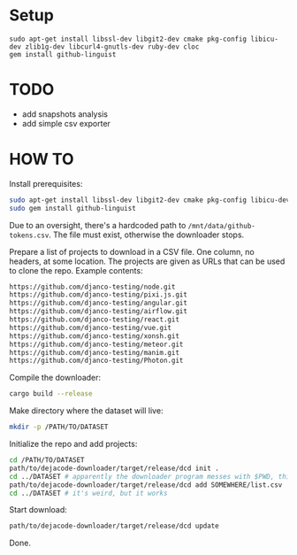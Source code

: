 # Setup

    sudo apt-get install libssl-dev libgit2-dev cmake pkg-config libicu-dev zlib1g-dev libcurl4-gnutls-dev ruby-dev cloc
    gem install github-linguist    

# TODO

- add snapshots analysis
- add simple csv exporter

# HOW TO

Install prerequisites:

```sh
sudo apt-get install libssl-dev libgit2-dev cmake pkg-config libicu-dev zlib1g-dev libcurl4-gnutls-dev ruby-dev cloc
sudo gem install github-linguist    
```

Due to an oversight, there's a hardcoded path to `/mnt/data/github-tokens.csv`. The file must exist, otherwise the downloader stops.

Prepare a list of projects to download in a CSV file. One column, no headers, at some location. The projects are given as URLs that can be used to clone the repo. Example contents:

```sh
https://github.com/djanco-testing/node.git
https://github.com/djanco-testing/pixi.js.git
https://github.com/djanco-testing/angular.git
https://github.com/djanco-testing/airflow.git
https://github.com/djanco-testing/react.git
https://github.com/djanco-testing/vue.git
https://github.com/djanco-testing/xonsh.git
https://github.com/djanco-testing/meteor.git
https://github.com/djanco-testing/manim.git
https://github.com/djanco-testing/Photon.git
```

Compile the downloader:

```sh
cargo build --release
```

Make directory where the dataset will live:

```sh
mkdir -p /PATH/TO/DATASET
```

Initialize the repo and add projects:

```sh
cd /PATH/TO/DATASET
path/to/dejacode-downloader/target/release/dcd init .
cd ../DATASET # apparently the downloader program messes with $PWD, this hack fixes it
path/to/dejacode-downloader/target/release/dcd add SOMEWHERE/list.csv
cd ../DATASET # it's weird, but it works
```

Start download:

```sh
path/to/dejacode-downloader/target/release/dcd update
```

Done.

